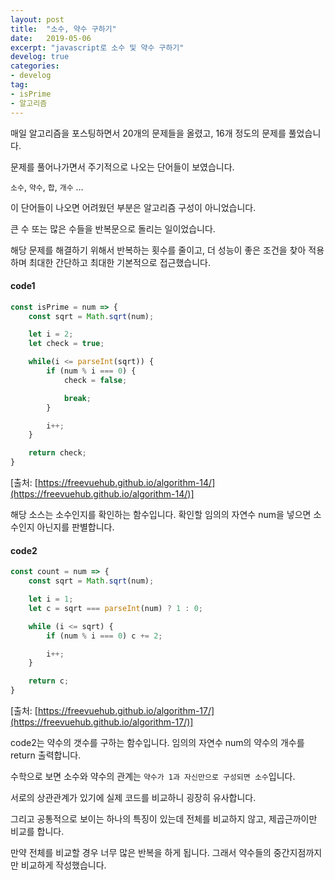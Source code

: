 ```yaml
---
layout: post
title:  "소수, 약수 구하기"
date:   2019-05-06
excerpt: "javascript로 소수 및 약수 구하기"
develog: true
categories:
- develog
tag:
- isPrime
- 알고리즘
---
```


매일 알고리즘을 포스팅하면서 20개의 문제들을 올렸고, 16개 정도의 문제를 풀었습니다.

문제를 풀어나가면서 주기적으로 나오는 단어들이 보였습니다.

`소수`, `약수`, `합`, `개수` ...

이 단어들이 나오면 어려웠던 부분은 알고리즘 구성이 아니었습니다.

큰 수 또는 많은 수들을 반복문으로 돌리는 일이었습니다.

해당 문제를 해결하기 위해서 반복하는 횟수를 줄이고, 더 성능이 좋은 조건을 찾아 적용하며 최대한 간단하고 최대한 기본적으로 접근했습니다.

#### code1
```javascript
const isPrime = num => {
    const sqrt = Math.sqrt(num);

    let i = 2;
    let check = true;

    while(i <= parseInt(sqrt)) {
        if (num % i === 0) {
            check = false;

            break;
        }

        i++;
    }

    return check;
}
```
[출처: [https://freevuehub.github.io/algorithm-14/](https://freevuehub.github.io/algorithm-14/)]

해당 소스는 소수인지를 확인하는 함수입니다. 확인할 임의의 자연수 num을 넣으면 소수인지 아닌지를 판별합니다.

#### code2
```javascript
const count = num => {
    const sqrt = Math.sqrt(num);

    let i = 1;
    let c = sqrt === parseInt(num) ? 1 : 0;

    while (i <= sqrt) {
        if (num % i === 0) c += 2;

        i++;
    }

    return c;
}
```
[출처: [https://freevuehub.github.io/algorithm-17/](https://freevuehub.github.io/algorithm-17/)]

code2는 약수의 갯수를 구하는 함수입니다. 임의의 자연수 num의 약수의 개수를 return 출력합니다.

수학으로 보면 소수와 약수의 관계는 `약수가 1과 자신만으로 구성되면 소수`입니다.

서로의 상관관계가 있기에 실제 코드를 비교하니 굉장히 유사합니다.

그리고 공통적으로 보이는 하나의 특징이 있는데 전체를 비교하지 않고, 제곱근까이만 비교를 합니다.

만약 전체를 비교할 경우 너무 많은 반복을 하게 됩니다. 그래서 약수들의 중간지점까지만 비교하게 작성했습니다.

